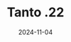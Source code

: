 ---
title: Tanto .22
date: 2024-11-04

weapon: 
-
    primary: Max Level
    item: Level 42
-
    primary: Military Camo's
    item: 2000 Critical Kills 
-
    primary: Special Camo 1
    item: 5 critical kills rapidly 15 times
-
    primary: Special Camo 2
    item: 300 kills while packed
-
    primary: Gold Camo
    item: 10 kills rapidly 15 times
-
    primary: Liberty Falls Location
    item: West Main Street
-
    primary: Terminus Location
    item: Interrogation Rooms

tags: weaponBuild
---